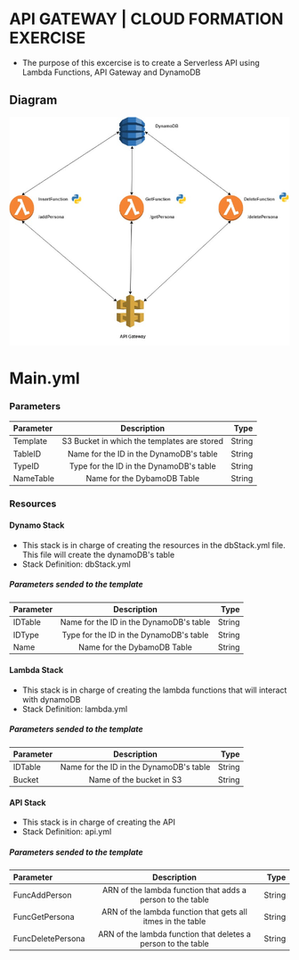 # API GATEWAY | CLOUD FORMATION EXERCISE

* The purpose of this excercise is to create a Serverless API using Lambda Functions, API Gateway and DynamoDB

## Diagram

![Diagrama](Diagram.jpg)

# Main.yml

 ### Parameters
<!---->
| Parameter      | Description | Type    |
| :---        |    :----:   |          ---: |
| Template     | S3 Bucket  in which the templates are stored     |   String |
| TableID     | Name for the ID in the DynamoDB's table   |   String |
| TypeID     |  Type for the ID in the DynamoDB's table  |   String |
| NameTable     |  Name for the DybamoDB Table |   String |
<!---->

### Resources

#### Dynamo Stack
* This stack is in charge of creating the resources in the dbStack.yml file. This file will create the dynamoDB's table
* Stack Definition: dbStack.yml

##### Parameters sended to the template
<!---->
| Parameter      | Description | Type    |
| :---        |    :----:   |          ---: |
| IDTable     | Name for the ID in the DynamoDB's table    |   String |
| IDType     | Type for the ID in the DynamoDB's table    |   String |
| Name     |  Name for the DybamoDB Table |   String |
<!---->

#### Lambda Stack
* This stack is in charge of creating the lambda functions that will interact with dynamoDB
* Stack Definition: lambda.yml

##### Parameters sended to the template
<!---->
| Parameter      | Description | Type    |
| :---        |    :----:   |          ---: |
| IDTable     | Name for the ID in the DynamoDB's table    |   String |
| Bucket     | Name of the bucket in S3    |   String |
<!---->

#### API Stack
* This stack is in charge of creating the API
* Stack Definition: api.yml

##### Parameters sended to the template
<!---->
| Parameter      | Description | Type    |
| :---        |    :----:   |          ---: |
| FuncAddPerson     | ARN of the lambda function that adds a person to the table   |   String |
| FuncGetPersona     | ARN of the lambda function that gets all itmes in the table    |   String |
| FuncDeletePersona     | ARN of the lambda function that deletes a person to the table    |   String |
<!---->

